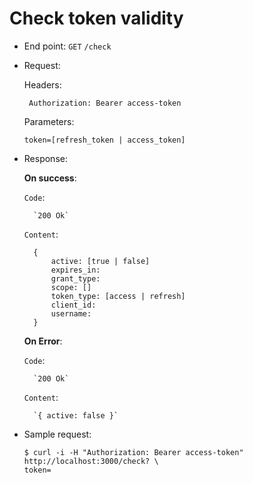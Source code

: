 Check token validity
=======================

* End point:
`GET` `/check`

* Request:
    
    Headers:
    
    ```
     Authorization: Bearer access-token
     ```
    
    Parameters:
    ```
    token=[refresh_token | access_token]
    ```

* Response:

    <b>On success</b>:
    
    `Code`: 
    
        `200 Ok`
    
    `Content`:
          
        {
            active: [true | false]
            expires_in:
            grant_type:
            scope: []
            token_type: [access | refresh]
            client_id:
            username:
        }

    <b>On Error</b>:
    
    `Code`: 
    
        `200 Ok`
     
     `Content`:
     
        `{ active: false }`

* Sample request:
    ```
    $ curl -i -H "Authorization: Bearer access-token" http://localhost:3000/check? \
    token=
    ```
